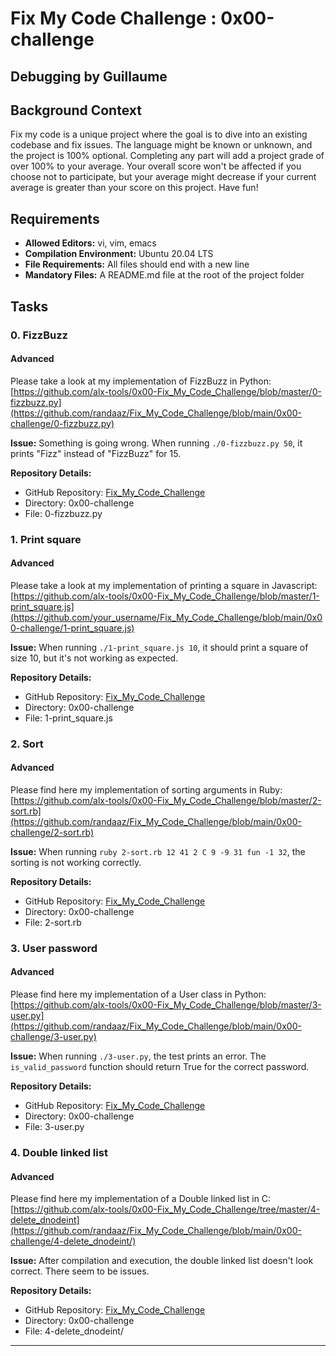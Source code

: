 # Fix My Code Challenge : 0x00-challenge

## Debugging by Guillaume

## Background Context

Fix my code is a unique project where the goal is to dive into an existing codebase and fix issues. The language might be known or unknown, and the project is 100% optional. Completing any part will add a project grade of over 100% to your average. Your overall score won't be affected if you choose not to participate, but your average might decrease if your current average is greater than your score on this project. Have fun!

## Requirements

- **Allowed Editors:** vi, vim, emacs
- **Compilation Environment:** Ubuntu 20.04 LTS
- **File Requirements:** All files should end with a new line
- **Mandatory Files:** A README.md file at the root of the project folder

## Tasks

### 0. FizzBuzz

#### Advanced

Please take a look at my implementation of FizzBuzz in Python: [https://github.com/alx-tools/0x00-Fix_My_Code_Challenge/blob/master/0-fizzbuzz.py](https://github.com/randaaz/Fix_My_Code_Challenge/blob/main/0x00-challenge/0-fizzbuzz.py)

**Issue:**
Something is going wrong. When running `./0-fizzbuzz.py 50`, it prints "Fizz" instead of "FizzBuzz" for 15.

**Repository Details:**
- GitHub Repository: [Fix_My_Code_Challenge](https://github.com/your_username/Fix_My_Code_Challenge)
- Directory: 0x00-challenge
- File: 0-fizzbuzz.py

### 1. Print square

#### Advanced

Please take a look at my implementation of printing a square in Javascript: [https://github.com/alx-tools/0x00-Fix_My_Code_Challenge/blob/master/1-print_square.js](https://github.com/your_username/Fix_My_Code_Challenge/blob/main/0x00-challenge/1-print_square.js)

**Issue:**
When running `./1-print_square.js 10`, it should print a square of size 10, but it's not working as expected.

**Repository Details:**
- GitHub Repository: [Fix_My_Code_Challenge](https://github.com/randaaz/Fix_My_Code_Challenge)
- Directory: 0x00-challenge
- File: 1-print_square.js

### 2. Sort

#### Advanced

Please find here my implementation of sorting arguments in Ruby: [https://github.com/alx-tools/0x00-Fix_My_Code_Challenge/blob/master/2-sort.rb](https://github.com/randaaz/Fix_My_Code_Challenge/blob/main/0x00-challenge/2-sort.rb)

**Issue:**
When running `ruby 2-sort.rb 12 41 2 C 9 -9 31 fun -1 32`, the sorting is not working correctly.

**Repository Details:**
- GitHub Repository: [Fix_My_Code_Challenge](https://github.com/your_username/Fix_My_Code_Challenge)
- Directory: 0x00-challenge
- File: 2-sort.rb

### 3. User password

#### Advanced

Please find here my implementation of a User class in Python: [https://github.com/alx-tools/0x00-Fix_My_Code_Challenge/blob/master/3-user.py](https://github.com/randaaz/Fix_My_Code_Challenge/blob/main/0x00-challenge/3-user.py)

**Issue:**
When running `./3-user.py`, the test prints an error. The `is_valid_password` function should return True for the correct password.

**Repository Details:**
- GitHub Repository: [Fix_My_Code_Challenge](https://github.com/randaaz/Fix_My_Code_Challenge)
- Directory: 0x00-challenge
- File: 3-user.py

### 4. Double linked list

#### Advanced

Please find here my implementation of a Double linked list in C: [https://github.com/alx-tools/0x00-Fix_My_Code_Challenge/tree/master/4-delete_dnodeint](https://github.com/randaaz/Fix_My_Code_Challenge/blob/main/0x00-challenge/4-delete_dnodeint/)

**Issue:**
After compilation and execution, the double linked list doesn't look correct. There seem to be issues.

**Repository Details:**
- GitHub Repository: [Fix_My_Code_Challenge](https://github.com/randaaz/Fix_My_Code_Challenge)
- Directory: 0x00-challenge
- File: 4-delete_dnodeint/

---
